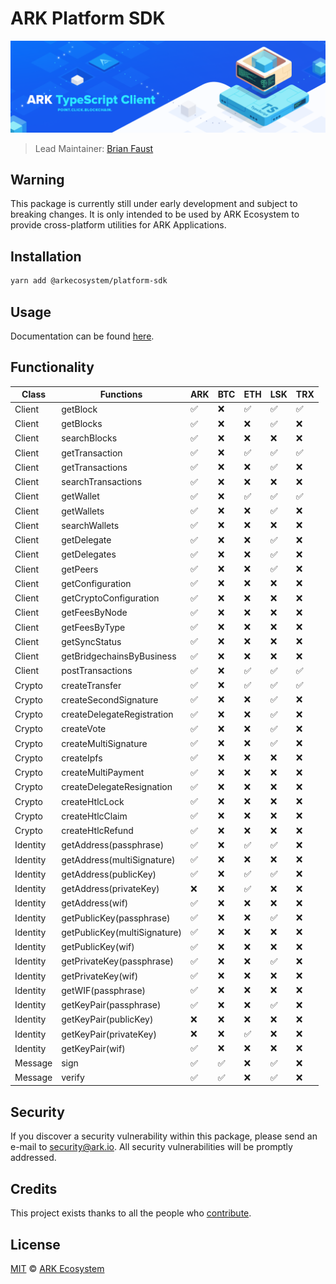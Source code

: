 # ARK Platform SDK

<p align="center">
    <img src="./banner.png" />
</p>

> Lead Maintainer: [Brian Faust](https://github.com/faustbrian)

## Warning

This package is currently still under early development and subject to breaking changes. It is only intended to be used by ARK Ecosystem to provide cross-platform utilities for ARK Applications.

## Installation

```bash
yarn add @arkecosystem/platform-sdk
```

## Usage

Documentation can be found [here](./docs/README.md).

## Functionality

| Class    | Functions                    | ARK                | BTC                | ETH                | LSK                | TRX                |
| -------- | ---------------------------- | ------------------ | ------------------ | ------------------ | ------------------ | ------------------ |
| Client   | getBlock                     | :white_check_mark: | :x:                | :white_check_mark: | :white_check_mark: | :white_check_mark: |
| Client   | getBlocks                    | :white_check_mark: | :x:                | :x:                | :white_check_mark: | :x:                |
| Client   | searchBlocks                 | :white_check_mark: | :x:                | :x:                | :x:                | :x:                |
| Client   | getTransaction               | :white_check_mark: | :x:                | :white_check_mark: | :white_check_mark: | :white_check_mark: |
| Client   | getTransactions              | :white_check_mark: | :x:                | :x:                | :white_check_mark: | :x:                |
| Client   | searchTransactions           | :white_check_mark: | :x:                | :x:                | :x:                | :x:                |
| Client   | getWallet                    | :white_check_mark: | :x:                | :white_check_mark: | :white_check_mark: | :white_check_mark: |
| Client   | getWallets                   | :white_check_mark: | :x:                | :x:                | :white_check_mark: | :x:                |
| Client   | searchWallets                | :white_check_mark: | :x:                | :x:                | :x:                | :x:                |
| Client   | getDelegate                  | :white_check_mark: | :x:                | :x:                | :white_check_mark: | :x:                |
| Client   | getDelegates                 | :white_check_mark: | :x:                | :x:                | :white_check_mark: | :x:                |
| Client   | getPeers                     | :white_check_mark: | :x:                | :x:                | :white_check_mark: | :x:                |
| Client   | getConfiguration             | :white_check_mark: | :x:                | :x:                | :x:                | :x:                |
| Client   | getCryptoConfiguration       | :white_check_mark: | :x:                | :x:                | :x:                | :x:                |
| Client   | getFeesByNode                | :white_check_mark: | :x:                | :x:                | :x:                | :x:                |
| Client   | getFeesByType                | :white_check_mark: | :x:                | :x:                | :x:                | :x:                |
| Client   | getSyncStatus                | :white_check_mark: | :x:                | :x:                | :x:                | :x:                |
| Client   | getBridgechainsByBusiness    | :white_check_mark: | :x:                | :x:                | :x:                | :x:                |
| Client   | postTransactions             | :white_check_mark: | :x:                | :white_check_mark: | :white_check_mark: | :white_check_mark: |
| Crypto   | createTransfer               | :white_check_mark: | :x:                | :white_check_mark: | :white_check_mark: | :white_check_mark: |
| Crypto   | createSecondSignature        | :white_check_mark: | :x:                | :x:                | :white_check_mark: | :x:                |
| Crypto   | createDelegateRegistration   | :white_check_mark: | :x:                | :x:                | :white_check_mark: | :x:                |
| Crypto   | createVote                   | :white_check_mark: | :x:                | :x:                | :white_check_mark: | :x:                |
| Crypto   | createMultiSignature         | :white_check_mark: | :x:                | :x:                | :white_check_mark: | :x:                |
| Crypto   | createIpfs                   | :white_check_mark: | :x:                | :x:                | :x:                | :x:                |
| Crypto   | createMultiPayment           | :white_check_mark: | :x:                | :x:                | :x:                | :x:                |
| Crypto   | createDelegateResignation    | :white_check_mark: | :x:                | :x:                | :x:                | :x:                |
| Crypto   | createHtlcLock               | :white_check_mark: | :x:                | :x:                | :x:                | :x:                |
| Crypto   | createHtlcClaim              | :white_check_mark: | :x:                | :x:                | :x:                | :x:                |
| Crypto   | createHtlcRefund             | :white_check_mark: | :x:                | :x:                | :x:                | :x:                |
| Identity | getAddress(passphrase)       | :white_check_mark: | :x:                | :white_check_mark: | :white_check_mark: | :x:                |
| Identity | getAddress(multiSignature)   | :white_check_mark: | :x:                | :x:                | :x:                | :x:                |
| Identity | getAddress(publicKey)        | :white_check_mark: | :x:                | :white_check_mark: | :white_check_mark: | :x:                |
| Identity | getAddress(privateKey)       | :x:                | :x:                | :white_check_mark: | :x:                | :x:                |
| Identity | getAddress(wif)              | :white_check_mark: | :x:                | :x:                | :x:                | :x:                |
| Identity | getPublicKey(passphrase)     | :white_check_mark: | :x:                | :x:                | :white_check_mark: | :x:                |
| Identity | getPublicKey(multiSignature) | :white_check_mark: | :x:                | :x:                | :x:                | :x:                |
| Identity | getPublicKey(wif)            | :white_check_mark: | :x:                | :x:                | :x:                | :x:                |
| Identity | getPrivateKey(passphrase)    | :white_check_mark: | :x:                | :x:                | :white_check_mark: | :x:                |
| Identity | getPrivateKey(wif)           | :white_check_mark: | :x:                | :x:                | :x:                | :x:                |
| Identity | getWIF(passphrase)           | :white_check_mark: | :x:                | :x:                | :x:                | :x:                |
| Identity | getKeyPair(passphrase)       | :white_check_mark: | :x:                | :x:                | :white_check_mark: | :x:                |
| Identity | getKeyPair(publicKey)        | :x:                | :x:                | :x:                | :x:                | :x:                |
| Identity | getKeyPair(privateKey)       | :x:                | :x:                | :white_check_mark: | :x:                | :x:                |
| Identity | getKeyPair(wif)              | :white_check_mark: | :x:                | :x:                | :x:                | :x:                |
| Message  | sign                         | :white_check_mark: | :white_check_mark: | :x:                | :white_check_mark: | :x:                |
| Message  | verify                       | :white_check_mark: | :white_check_mark: | :x:                | :white_check_mark: | :x:                |

## Security

If you discover a security vulnerability within this package, please send an e-mail to security@ark.io. All security vulnerabilities will be promptly addressed.

## Credits

This project exists thanks to all the people who [contribute](../../contributors).

## License

[MIT](LICENSE) © [ARK Ecosystem](https://ark.io)
